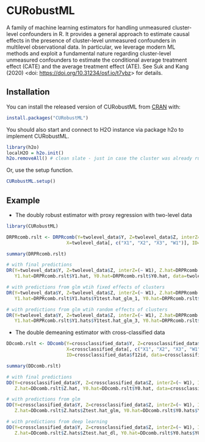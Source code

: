 
<!-- README.md is generated from README.Rmd. Please edit that file -->

# CURobustML

A family of machine learning estimators for handling unmeasured
cluster-level confounders in R. It provides a general approach to
estimate causal effects in the presence of cluster-level unmeasured
confounders in multilevel observational data. In particular, we leverage
modern ML methods and exploit a fundamental nature regarding
cluster-level unmeasured confounders to estimate the conditional average
treatment effect (CATE) and the average treatment effect (ATE). See Suk
and Kang (2020) \<doi: <https://doi.org/10.31234/osf.io/t7vbz>\> for
details.

## Installation

You can install the released version of CURobustML from
[CRAN](https://CRAN.R-project.org) with:

``` r
install.packages("CURobustML")
```

You should also start and connect to H2O instance via package h2o to
implement CURobustML.

``` r
library(h2o)
localH2O = h2o.init()
h2o.removeAll() # clean slate - just in case the cluster was already running
```

Or, use the setup function.

``` r
CURobustML.setup()
```

## Example

  - The doubly robust estimator with proxy regression with two-level
    data

<!-- end list -->

``` r
library(CURobustML)

DRPRcomb.rslt <- DRPRcomb(Y=twolevel_data$Y, Z=twolevel_data$Z, interZ=(~ W1),
                      X=twolevel_data[, c("X1", "X2", "X3", "W1")], ID=twolevel_data$id, data=twolevel_data)

summary(DRPRcomb.rslt)

# with final predictions
DR(Y=twolevel_data$Y, Z=twolevel_data$Z, interZ=(~ W1), Z.hat=DRPRcomb.rslt$Z.hat,
   Y1.hat=DRPRcomb.rslt$Y1.hat, Y0.hat=DRPRcomb.rslt$Y0.hat, data=twolevel_data)

# with predictions from glm wtih fixed effects of clusters
DR(Y=twolevel_data$Y, Z=twolevel_data$Z, interZ=(~ W1), Z.hat=DRPRcomb.rslt$Z.hats$Ztest.hat_glm_1,
   Y1.hat=DRPRcomb.rslt$Y1.hats$Y1test.hat_glm_1, Y0.hat=DRPRcomb.rslt$Y0.hats$Y0test.hat_glm_1, data=twolevel_data)

# with predictions from glm wtih random effects of clusters
DR(Y=twolevel_data$Y, Z=twolevel_data$Z, interZ=(~ W1), Z.hat=DRPRcomb.rslt$Z.hats$Ztest.hat_glm_3,
   Y1.hat=DRPRcomb.rslt$Y1.hats$Y1test.hat_glm_3, Y0.hat=DRPRcomb.rslt$Y0.hats$Y0test.hat_glm_3, data=twolevel_data)
```

  - The double demeaning estimator with cross-classified data

<!-- end list -->

``` r
DDcomb.rslt <- DDcomb(Y=crossclassified_data$Y, Z=crossclassified_data$Z, interZ=(~ W1),
                      X=crossclassified_data[, c("X1", "X2", "X3", "W1", "Q1")],
                      ID=crossclassified_data$f12id, data=crossclassified_data)

summary(DDcomb.rslt)

# with final predictions
DD(Y=crossclassified_data$Y, Z=crossclassified_data$Z, interZ=(~ W1), ID=crossclassified_data$f12id,
   Z.hat=DDcomb.rslt$Z.hat, Y0.hat=DDcomb.rslt$Y0.hat, data=crossclassified_data)

# with predictions from glm
DD(Y=crossclassified_data$Y, Z=crossclassified_data$Z, interZ=(~ W1), ID=crossclassified_data$f12id,
   Z.hat=DDcomb.rslt$Z.hats$Ztest.hat_glm, Y0.hat=DDcomb.rslt$Y0.hats$Y0test.hat_glm, data=crossclassified_data)

# with predictions from deep learning
DD(Y=crossclassified_data$Y, Z=crossclassified_data$Z, interZ=(~ W1), ID=crossclassified_data$f12id,
   Z.hat=DDcomb.rslt$Z.hats$Ztest.hat_dl, Y0.hat=DDcomb.rslt$Y0.hats$Y0test.hat_dl, data=crossclassified_data)
```
